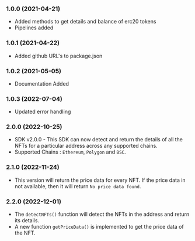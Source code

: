 ### 1.0.0 (2021-04-21)

* Added methods to get details and balance of erc20 tokens
* Pipelines added

### 1.0.1 (2021-04-22)

* Added github URL's to package.json

### 1.0.2 (2021-05-05)

* Documentation Added

### 1.0.3 (2022-07-04)

* Updated error handling

### 2.0.0 (2022-10-25)

* SDK v2.0.0 - This SDK can now detect and return the details of all the NFTs for a particular address across any supported chains.
* Supported Chains : `Ethereum`, `Polygon` and `BSC`.

### 2.1.0 (2022-11-24)

* This version will return the price data for every NFT. If the price data in not available, then it will return `No price data found`.

### 2.2.0 (2022-12-01)

* The `detectNFTs()` function will detect the NFTs in the address and return its details.
* A new function `getPriceData()` is implemented to get the price data of the NFT.
